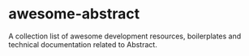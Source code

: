 # awesome-abstract
A collection list of awesome development resources, boilerplates and technical documentation related to Abstract. 

